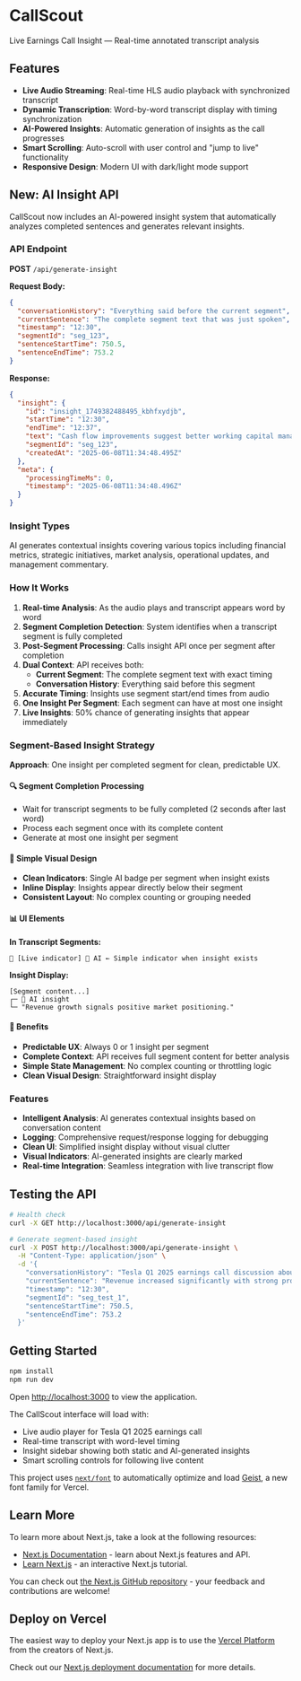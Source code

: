 # CallScout

Live Earnings Call Insight — Real-time annotated transcript analysis

## Features

- **Live Audio Streaming**: Real-time HLS audio playback with synchronized transcript
- **Dynamic Transcription**: Word-by-word transcript display with timing synchronization
- **AI-Powered Insights**: Automatic generation of insights as the call progresses
- **Smart Scrolling**: Auto-scroll with user control and "jump to live" functionality
- **Responsive Design**: Modern UI with dark/light mode support

## New: AI Insight API

CallScout now includes an AI-powered insight system that automatically analyzes completed sentences and generates relevant insights.

### API Endpoint

**POST** `/api/generate-insight`

**Request Body:**
```json
{
  "conversationHistory": "Everything said before the current segment",
  "currentSentence": "The complete segment text that was just spoken", 
  "timestamp": "12:30",
  "segmentId": "seg_123",
  "sentenceStartTime": 750.5,
  "sentenceEndTime": 753.2
}
```

**Response:**
```json
{
  "insight": {
    "id": "insight_1749382488495_kbhfxydjb",
    "startTime": "12:30",
    "endTime": "12:37",
    "text": "Cash flow improvements suggest better working capital management.",
    "segmentId": "seg_123",
    "createdAt": "2025-06-08T11:34:48.495Z"
  },
  "meta": {
    "processingTimeMs": 0,
    "timestamp": "2025-06-08T11:34:48.496Z"
  }
}
```

### Insight Types

AI generates contextual insights covering various topics including financial metrics, strategic initiatives, market analysis, operational updates, and management commentary.

### How It Works

1. **Real-time Analysis**: As the audio plays and transcript appears word by word
2. **Segment Completion Detection**: System identifies when a transcript segment is fully completed
3. **Post-Segment Processing**: Calls insight API once per segment after completion
4. **Dual Context**: API receives both:
   - **Current Segment**: The complete segment text with exact timing
   - **Conversation History**: Everything said before this segment
5. **Accurate Timing**: Insights use segment start/end times from audio
6. **One Insight Per Segment**: Each segment can have at most one insight
7. **Live Insights**: 50% chance of generating insights that appear immediately

### Segment-Based Insight Strategy

**Approach**: One insight per completed segment for clean, predictable UX.

#### 🔍 **Segment Completion Processing**
- Wait for transcript segments to be fully completed (2 seconds after last word)
- Process each segment once with its complete content
- Generate at most one insight per segment

#### 🎯 **Simple Visual Design**
- **Clean Indicators**: Single AI badge per segment when insight exists
- **Inline Display**: Insights appear directly below their segment
- **Consistent Layout**: No complex counting or grouping needed

#### 📊 **UI Elements**

**In Transcript Segments:**
```
🔴 [Live indicator] 🤖 AI ← Simple indicator when insight exists
```

**Insight Display:**
```
[Segment content...]
┌─ 🤖 AI insight
└─ "Revenue growth signals positive market positioning."
```

#### 🚀 **Benefits**
- **Predictable UX**: Always 0 or 1 insight per segment
- **Complete Context**: API receives full segment content for better analysis
- **Simple State Management**: No complex counting or throttling logic
- **Clean Visual Design**: Straightforward insight display

### Features

- **Intelligent Analysis**: AI generates contextual insights based on conversation content
- **Logging**: Comprehensive request/response logging for debugging
- **Clean UI**: Simplified insight display without visual clutter
- **Visual Indicators**: AI-generated insights are clearly marked
- **Real-time Integration**: Seamless integration with live transcript flow

## Testing the API

```bash
# Health check
curl -X GET http://localhost:3000/api/generate-insight

# Generate segment-based insight
curl -X POST http://localhost:3000/api/generate-insight \
  -H "Content-Type: application/json" \
  -d '{
    "conversationHistory": "Tesla Q1 2025 earnings call discussion about performance",
    "currentSentence": "Revenue increased significantly with strong profit margins this quarter due to improved operational efficiency",
    "timestamp": "12:30",
    "segmentId": "seg_test_1",
    "sentenceStartTime": 750.5,
    "sentenceEndTime": 753.2
  }'
```

## Getting Started

```bash
npm install
npm run dev
```

Open [http://localhost:3000](http://localhost:3000) to view the application.

The CallScout interface will load with:
- Live audio player for Tesla Q1 2025 earnings call
- Real-time transcript with word-level timing
- Insight sidebar showing both static and AI-generated insights
- Smart scrolling controls for following live content

This project uses [`next/font`](https://nextjs.org/docs/app/building-your-application/optimizing/fonts) to automatically optimize and load [Geist](https://vercel.com/font), a new font family for Vercel.

## Learn More

To learn more about Next.js, take a look at the following resources:

- [Next.js Documentation](https://nextjs.org/docs) - learn about Next.js features and API.
- [Learn Next.js](https://nextjs.org/learn) - an interactive Next.js tutorial.

You can check out [the Next.js GitHub repository](https://github.com/vercel/next.js) - your feedback and contributions are welcome!

## Deploy on Vercel

The easiest way to deploy your Next.js app is to use the [Vercel Platform](https://vercel.com/new?utm_medium=default-template&filter=next.js&utm_source=create-next-app&utm_campaign=create-next-app-readme) from the creators of Next.js.

Check out our [Next.js deployment documentation](https://nextjs.org/docs/app/building-your-application/deploying) for more details.
